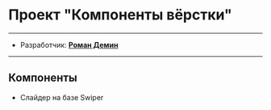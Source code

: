 # Проект "Компоненты вёрстки"

* * *
* Разработчик: **[Роман Демин](https://htmlacademy.ru/profile/id219593)**

* * *
## Компоненты

* Слайдер на базе Swiper
